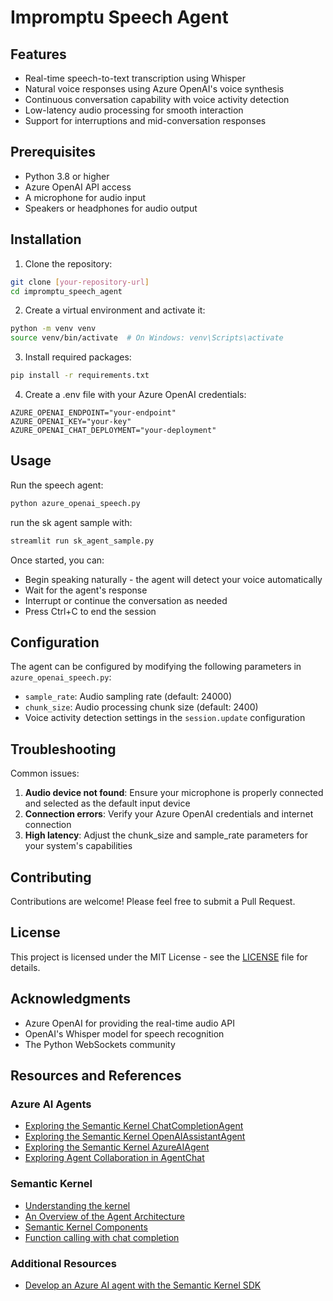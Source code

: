 # Impromptu Speech Agent


## Features

- Real-time speech-to-text transcription using Whisper
- Natural voice responses using Azure OpenAI's voice synthesis
- Continuous conversation capability with voice activity detection
- Low-latency audio processing for smooth interaction
- Support for interruptions and mid-conversation responses

## Prerequisites

- Python 3.8 or higher
- Azure OpenAI API access
- A microphone for audio input
- Speakers or headphones for audio output

## Installation

1. Clone the repository:
```bash
git clone [your-repository-url]
cd impromptu_speech_agent
```

2. Create a virtual environment and activate it:
```bash
python -m venv venv
source venv/bin/activate  # On Windows: venv\Scripts\activate
```

3. Install required packages:
```bash
pip install -r requirements.txt
```

4. Create a .env file with your Azure OpenAI credentials:
```env
AZURE_OPENAI_ENDPOINT="your-endpoint"
AZURE_OPENAI_KEY="your-key"
AZURE_OPENAI_CHAT_DEPLOYMENT="your-deployment"
```

## Usage

Run the speech agent:
```bash
python azure_openai_speech.py
```

run the sk agent sample with:
```bash
streamlit run sk_agent_sample.py
```

Once started, you can:
- Begin speaking naturally - the agent will detect your voice automatically
- Wait for the agent's response
- Interrupt or continue the conversation as needed
- Press Ctrl+C to end the session

## Configuration

The agent can be configured by modifying the following parameters in `azure_openai_speech.py`:

- `sample_rate`: Audio sampling rate (default: 24000)
- `chunk_size`: Audio processing chunk size (default: 2400)
- Voice activity detection settings in the `session.update` configuration

## Troubleshooting

Common issues:
1. **Audio device not found**: Ensure your microphone is properly connected and selected as the default input device
2. **Connection errors**: Verify your Azure OpenAI credentials and internet connection
3. **High latency**: Adjust the chunk_size and sample_rate parameters for your system's capabilities

## Contributing

Contributions are welcome! Please feel free to submit a Pull Request.

## License

This project is licensed under the MIT License - see the [LICENSE](LICENSE) file for details.

## Acknowledgments

- Azure OpenAI for providing the real-time audio API
- OpenAI's Whisper model for speech recognition
- The Python WebSockets community

## Resources and References

### Azure AI Agents
- [Exploring the Semantic Kernel ChatCompletionAgent](https://learn.microsoft.com/en-us/semantic-kernel/frameworks/agent/chat-completion-agent?pivots=programming-language-python)
- [Exploring the Semantic Kernel OpenAIAssistantAgent](https://learn.microsoft.com/en-us/semantic-kernel/frameworks/agent/assistant-agent?pivots=programming-language-python)
- [Exploring the Semantic Kernel AzureAIAgent](https://learn.microsoft.com/en-us/semantic-kernel/frameworks/agent/azure-ai-agent?pivots=programming-language-python)
- [Exploring Agent Collaboration in AgentChat](https://learn.microsoft.com/en-us/semantic-kernel/frameworks/agent/agent-chat?pivots=programming-language-python)

### Semantic Kernel
- [Understanding the kernel](https://learn.microsoft.com/en-us/semantic-kernel/concepts/kernel?pivots=programming-language-python)
- [An Overview of the Agent Architecture](https://learn.microsoft.com/en-us/semantic-kernel/frameworks/agent/agent-architecture?pivots=programming-language-python)
- [Semantic Kernel Components](https://learn.microsoft.com/en-us/semantic-kernel/concepts/semantic-kernel-components?pivots=programming-language-python)
- [Function calling with chat completion](https://learn.microsoft.com/en-us/semantic-kernel/concepts/ai-services/chat-completion/function-calling/?pivots=programming-language-python)

### Additional Resources
- [Develop an Azure AI agent with the Semantic Kernel SDK](https://microsoftlearning.github.io/mslearn-ai-agents/Instructions/04-semantic-kernel.html#create-an-azure-ai-foundry-project)
